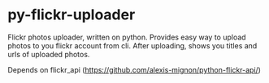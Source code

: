 py-flickr-uploader
==================

Flickr photos uploader, written on python.
Provides easy way to upload photos to you flickr account from cli.
After uploading, shows you  titles and urls of uploaded photos.

Depends on flickr_api (https://github.com/alexis-mignon/python-flickr-api/)


